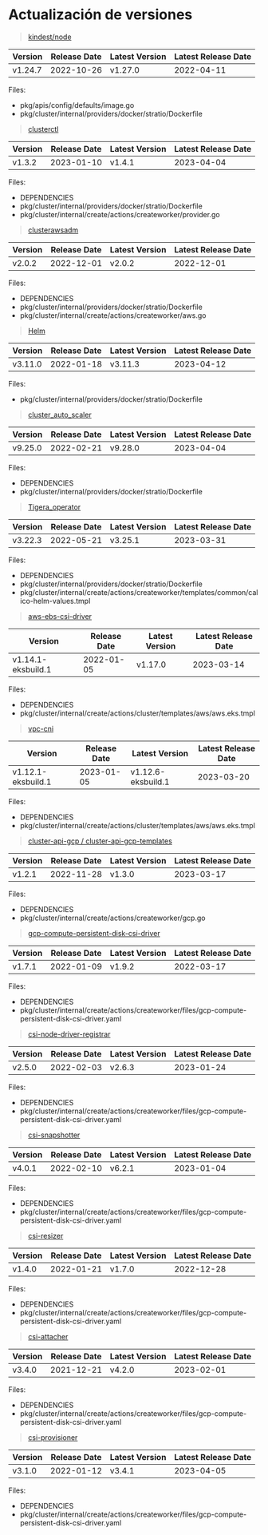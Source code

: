 # Actualización de versiones

> [kindest/node](https://hub.docker.com/r/kindest/node/tags)

| Version | Release Date | Latest Version | Latest Release Date |
| ------- | ------------ | -------------- | ------------------- |
| v1.24.7 | 2022-10-26   | v1.27.0        | 2022-04-11          |

Files:   
*   pkg/apis/config/defaults/image.go  
*   pkg/cluster/internal/providers/docker/stratio/Dockerfile

> [clusterctl](https://github.com/kubernetes-sigs/cluster-api/releases)

| Version | Release Date | Latest Version | Latest Release Date |
| ------- | ------------ | -------------- | ------------------- |
| v1.3.2  | 2023-01-10   | v1.4.1         | 2023-04-04       |

Files:   
*   DEPENDENCIES
*   pkg/cluster/internal/providers/docker/stratio/Dockerfile
*   pkg/cluster/internal/create/actions/createworker/provider.go

> [clusterawsadm](https://github.com/kubernetes-sigs/cluster-api-provider-aws/releases)

| Version | Release Date | Latest Version | Latest Release Date |
| ------- | ------------ | -------------- | ------------------- |
| v2.0.2  | 2022-12-01   | v2.0.2         | 2022-12-01          |

Files:  
*   DEPENDENCIES
*   pkg/cluster/internal/providers/docker/stratio/Dockerfile
*   pkg/cluster/internal/create/actions/createworker/aws.go

> [Helm](https://github.com/helm/helm/releases)

| Version | Release Date | Latest Version | Latest Release Date |
| ------- | ------------ | -------------- | ------------------- |
| v3.11.0  | 2022-01-18   | v3.11.3         | 2023-04-12          |

Files:  
*   pkg/cluster/internal/providers/docker/stratio/Dockerfile

> [cluster_auto_scaler](https://github.com/kubernetes/autoscaler/releases) 

| Version | Release Date | Latest Version | Latest Release Date |
| ------- | ------------ | -------------- | ------------------- |
| v9.25.0  | 2022-02-21   | v9.28.0         | 2023-04-04          |

Files:  
*   DEPENDENCIES
*   pkg/cluster/internal/providers/docker/stratio/Dockerfile

> [Tigera_operator](https://github.com/projectcalico/calico/releases)

| Version | Release Date | Latest Version | Latest Release Date |
| ------- | ------------ | -------------- | ------------------- |
| v3.22.3  | 2022-05-21   | v3.25.1         | 2023-03-31          |

Files:  
*   DEPENDENCIES
*   pkg/cluster/internal/providers/docker/stratio/Dockerfile
*   pkg/cluster/internal/create/actions/createworker/templates/common/calico-helm-values.tmpl

> [aws-ebs-csi-driver](https://github.com/kubernetes-sigs/aws-ebs-csi-driver/releases)

| Version | Release Date | Latest Version | Latest Release Date |
| ------- | ------------ | -------------- | ------------------- |
| v1.14.1-eksbuild.1  | 2022-01-05   | v1.17.0         | 2023-03-14          |

Files:  
*   DEPENDENCIES
*   pkg/cluster/internal/create/actions/cluster/templates/aws/aws.eks.tmpl

> [vpc-cni](https://github.com/aws/amazon-vpc-cni-k8s/releases)

| Version | Release Date | Latest Version | Latest Release Date |
| ------- | ------------ | -------------- | ------------------- |
| v1.12.1-eksbuild.1  | 2023-01-05   | v1.12.6-eksbuild.1         | 2023-03-20          |

Files:  
*   DEPENDENCIES
*   pkg/cluster/internal/create/actions/cluster/templates/aws/aws.eks.tmpl

> [cluster-api-gcp / cluster-api-gcp-templates](https://github.com/kubernetes-sigs/cluster-api-provider-gcp/releases)

| Version | Release Date | Latest Version | Latest Release Date |
| ------- | ------------ | -------------- | ------------------- |
| v1.2.1  | 2022-11-28   | v1.3.0         | 2023-03-17          |

Files:  
*   DEPENDENCIES
*   pkg/cluster/internal/create/actions/createworker/gcp.go

> [gcp-compute-persistent-disk-csi-driver](https://github.com/kubernetes-sigs/gcp-compute-persistent-disk-csi-driver/releases)

| Version | Release Date | Latest Version | Latest Release Date |
| ------- | ------------ | -------------- | ------------------- |
| v1.7.1  | 2022-01-09   | v1.9.2         | 2022-03-17          |

Files:  
*   DEPENDENCIES
*   pkg/cluster/internal/create/actions/createworker/files/gcp-compute-persistent-disk-csi-driver.yaml

> [csi-node-driver-registrar](https://github.com/kubernetes-csi/node-driver-registrar/releases)

| Version | Release Date | Latest Version | Latest Release Date |
| ------- | ------------ | -------------- | ------------------- |
| v2.5.0  | 2022-02-03   | v2.6.3         | 2023-01-24          |

Files:  
*   DEPENDENCIES
*   pkg/cluster/internal/create/actions/createworker/files/gcp-compute-persistent-disk-csi-driver.yaml

> [csi-snapshotter](https://github.com/kubernetes-csi/external-snapshotter/releases)

| Version | Release Date | Latest Version | Latest Release Date |
| ------- | ------------ | -------------- | ------------------- |
| v4.0.1  | 2022-02-10   | v6.2.1         | 2023-01-04          |

Files:  
*   DEPENDENCIES
*   pkg/cluster/internal/create/actions/createworker/files/gcp-compute-persistent-disk-csi-driver.yaml

> [csi-resizer](https://github.com/kubernetes-csi/external-resizer/releases)

| Version | Release Date | Latest Version | Latest Release Date |
| ------- | ------------ | -------------- | ------------------- |
| v1.4.0  | 2022-01-21   | v1.7.0         | 2022-12-28          |

Files:  
*  DEPENDENCIES
*  pkg/cluster/internal/create/actions/createworker/files/gcp-compute-persistent-disk-csi-driver.yaml

> [csi-attacher]()

| Version | Release Date | Latest Version | Latest Release Date |
| ------- | ------------ | -------------- | ------------------- |
| v3.4.0  | 2021-12-21   | v4.2.0         | 2023-02-01          |

Files:  
*  DEPENDENCIES
*  pkg/cluster/internal/create/actions/createworker/files/gcp-compute-persistent-disk-csi-driver.yaml

> [csi-provisioner](https://github.com/kubernetes-csi/external-provisioner/releases)

| Version | Release Date | Latest Version | Latest Release Date |
| ------- | ------------ | -------------- | ------------------- |
| v3.1.0  | 2022-01-12   | v3.4.1         | 2023-04-05          |

Files:  
*  DEPENDENCIES
*  pkg/cluster/internal/create/actions/createworker/files/gcp-compute-persistent-disk-csi-driver.yaml